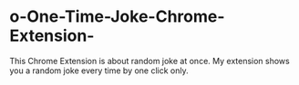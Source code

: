 # o-One-Time-Joke-Chrome-Extension-
This Chrome Extension is about random joke at once. My extension shows you a random joke every time by one click only.
